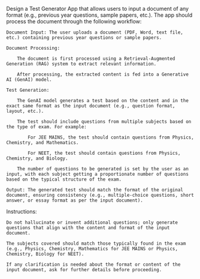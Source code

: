 Design a Test Generator App that allows users to input a document of any format (e.g., previous year questions, sample papers, etc.). The app should process the document through the following workflow:

    Document Input: The user uploads a document (PDF, Word, text file, etc.) containing previous year questions or sample papers.

    Document Processing:

        The document is first processed using a Retrieval-Augmented Generation (RAG) system to extract relevant information.

        After processing, the extracted content is fed into a Generative AI (GenAI) model.

    Test Generation:

        The GenAI model generates a test based on the content and in the exact same format as the input document (e.g., question format, layout, etc.).

        The test should include questions from multiple subjects based on the type of exam. For example:

            For JEE MAINS, the test should contain questions from Physics, Chemistry, and Mathematics.

            For NEET, the test should contain questions from Physics, Chemistry, and Biology.

        The number of questions to be generated is set by the user as an input, with each subject getting a proportionate number of questions based on the typical structure of the exam.

    Output: The generated test should match the format of the original document, ensuring consistency (e.g., multiple-choice questions, short answer, or essay format as per the input document).

Instructions:

    Do not hallucinate or invent additional questions; only generate questions that align with the content and format of the input document.

    The subjects covered should match those typically found in the exam (e.g., Physics, Chemistry, Mathematics for JEE MAINS or Physics, Chemistry, Biology for NEET).

    If any clarification is needed about the format or content of the input document, ask for further details before proceeding.